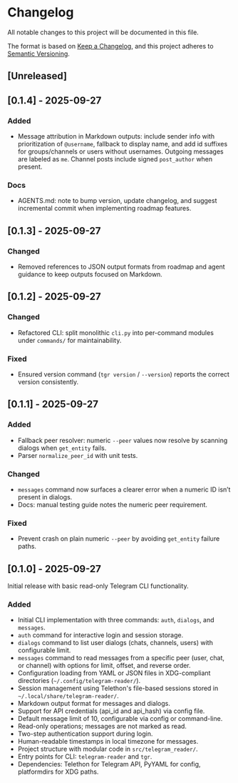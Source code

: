 # Changelog

All notable changes to this project will be documented in this file.

The format is based on [Keep a Changelog](https://keepachangelog.com/en/1.1.0/),
and this project adheres to [Semantic Versioning](https://semver.org/spec/v2.0.0.html).

## [Unreleased]


## [0.1.4] - 2025-09-27

### Added
- Message attribution in Markdown outputs: include sender info with prioritization of `@username`, fallback to display name, and add id suffixes for groups/channels or users without usernames. Outgoing messages are labeled as `me`. Channel posts include signed `post_author` when present.

### Docs
- AGENTS.md: note to bump version, update changelog, and suggest incremental commit when implementing roadmap features.


## [0.1.3] - 2025-09-27

### Changed
- Removed references to JSON output formats from roadmap and agent guidance to keep outputs focused on Markdown.


## [0.1.2] - 2025-09-27

### Changed
- Refactored CLI: split monolithic `cli.py` into per-command modules under `commands/` for maintainability.

### Fixed
- Ensured version command (`tgr version` / `--version`) reports the correct version consistently.


## [0.1.1] - 2025-09-27

### Added
- Fallback peer resolver: numeric `--peer` values now resolve by scanning dialogs when `get_entity` fails.
- Parser `normalize_peer_id` with unit tests.

### Changed
- `messages` command now surfaces a clearer error when a numeric ID isn’t present in dialogs.
- Docs: manual testing guide notes the numeric peer requirement.

### Fixed
- Prevent crash on plain numeric `--peer` by avoiding `get_entity` failure paths.


## [0.1.0] - 2025-09-27

Initial release with basic read-only Telegram CLI functionality.

### Added
- Initial CLI implementation with three commands: `auth`, `dialogs`, and `messages`.
- `auth` command for interactive login and session storage.
- `dialogs` command to list user dialogs (chats, channels, users) with configurable limit.
- `messages` command to read messages from a specific peer (user, chat, or channel) with options for limit, offset, and reverse order.
- Configuration loading from YAML or JSON files in XDG-compliant directories (`~/.config/telegram-reader/`).
- Session management using Telethon's file-based sessions stored in `~/.local/share/telegram-reader/`.
- Markdown output format for messages and dialogs.
- Support for API credentials (api_id and api_hash) via config file.
- Default message limit of 10, configurable via config or command-line.
- Read-only operations; messages are not marked as read.
- Two-step authentication support during login.
- Human-readable timestamps in local timezone for messages.
- Project structure with modular code in `src/telegram_reader/`.
- Entry points for CLI: `telegram-reader` and `tgr`.
- Dependencies: Telethon for Telegram API, PyYAML for config, platformdirs for XDG paths.
